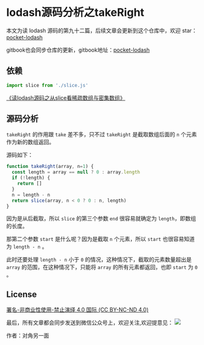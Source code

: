 # lodash源码分析之takeRight

本文为读 lodash 源码的第九十二篇，后续文章会更新到这个仓库中，欢迎 star：[pocket-lodash](https://github.com/yeyuqiudeng/pocket-lodash)

gitbook也会同步仓库的更新，gitbook地址：[pocket-lodash](https://www.gitbook.com/book/yeyuqiudeng/pocket-lodash/details)

## 依赖

```javascript
import slice from './slice.js'
```

[《读lodash源码之从slice看稀疏数组与密集数组》](slice.md)

## 源码分析

`takeRight` 的作用跟 `take` 差不多，只不过 `takeRight` 是截取数组后面的 `n` 个元素作为新的数组返回。

源码如下：

```javascript
function takeRight(array, n=1) {
  const length = array == null ? 0 : array.length
  if (!length) {
    return []
  }
  n = length - n
  return slice(array, n < 0 ? 0 : n, length)
}

```

因为是从后截取，所以 `slice` 的第三个参数  `end` 很容易就确定为 `length`，即数组的长度。

那第二个参数 `start` 是什么呢？因为是截取 `n` 个元素，所以 `start` 也很容易知道为 `length - n` 。

此时还要处理 `length - n` 小于 `0` 的情况，这种情况下，截取的元素数量超出是 `array` 的范围，在这种情况下，只能将 `array` 的所有元素都返回，也即 `start` 为 `0` 。

## License

[署名-非商业性使用-禁止演绎 4.0 国际 (CC BY-NC-ND 4.0)](http://creativecommons.org/licenses/by-nc-nd/4.0/)

最后，所有文章都会同步发送到微信公众号上，欢迎关注,欢迎提意见：  ![](https://raw.githubusercontent.com/yeyuqiudeng/resource/master/images/qrcode_front-end-article.jpg) 

作者：对角另一面 